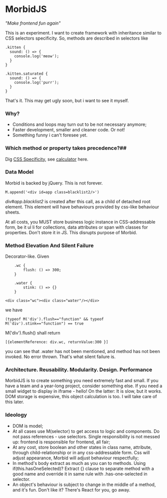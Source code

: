 # MorbidJS
*"Make frontend fun again"*

This is an experiment. I want to create framework with inheritance similar to CSS selectors specificity. So, methods are described in selectors like 

    .kitten {
      sound: () => {
        console.log('meow');
      }
    }

    .kitten.saturated {
      sound: () => {
        console.log('purr');
      }
    }

That's it. This may get ugly soon, but i want to see it myself.

### Why? #
- Conditions and loops may turn out to be not necessary anymore;
- Faster development, smaller and cleaner code. Or not!
- Something funny i can't foresee yet.
 
### Which method or property takes precedence?##
Dig [CSS Specificity](https://developer.mozilla.org/en/docs/Web/CSS/Specificity), see [calculator](https://specificity.keegan.st/) here.

### Data Model #
Morbid is backed by jQuery. This is not forever.

    M.append('<div id=app class=blacklist2/>')

*div#app.blacklist2* is created after this call, as a child of detached root element. This element will have behaviours provided by css-like behaviour sheets.

At all costs, you MUST store business logic instance in CSS-addressable form, be it ul li for collections, data attributes or span with classes for properties. Don't store it in JS. This disrupts purpose of Morbid.

### Method Elevation And Silent Failure #
Decorator-like.
Given

        .wc {
            flush: () => 300;
        }
        
        .water {
            stink: () => {}
        }

    <div class="wc"><div class="water"/></div>

we have 

    (typeof M('div').flush=="function" && typeof M('div').stink=="function") == true

 M('div').flush()
shall return

    [{elementReference: div.wc, returnValue:300 }]

you can see that .water has not been mentioned, and method has not been invoked. No error thrown. That's what silent failure is.

### Architecture. Reusability. Modularity. Design. Performance ###
MorbidJS is to create something you need extremely fast and small. If you have a team and a year-long project, consider something else. If you need a small widget to display in iframe - hello!
On the latter: It is slow, but it works. DOM storage is expensive, this object calculation is too. I will take care of this later.

### Ideology ###
 - DOM is model;
 - At all cases use M(selector) to get access to logic and components. Do not pass references - use selectors. Single responsibility is not messed up: frontend is responsible for frontend, all fair;
 - At any cost, store boolean and other states in class name, attribute, through child-relationship or in any css-addressable form. Css will adjust appearance, Morbid will adjust behaviour respectfully;
 - In method's body extract as much as you can to methods. Using if(this.hasOneSelected)? Extract {} clause to separate method with a good name and override it in same rule with .has-one-selected in selector. 
 - An object's behaviour is subject to change in the middle of a method, and it's fun. Don't like it? There's React for you, go away.
 
 

